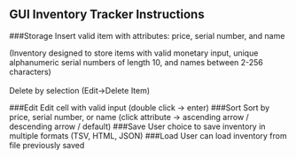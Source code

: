 ## GUI Inventory Tracker Instructions

###Storage
Insert valid item with attributes: price, serial number, and name 

(Inventory designed to store items with valid monetary input, 
unique alphanumeric serial numbers of length 10, and names between 2-256 characters)
<br/>
<br/>
Delete by selection (Edit->Delete Item)

###Edit
Edit cell with valid input (double click -> enter)
###Sort
Sort by price, serial number, or name (click attribute -> ascending arrow / descending arrow / default)
###Save
User choice to save inventory in multiple formats (TSV, HTML, JSON)
###Load
User can load inventory from file previously saved
